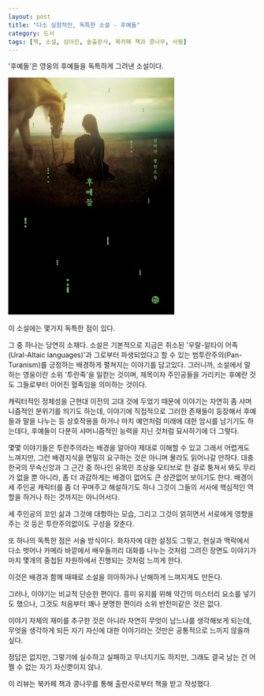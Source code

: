 ```yaml
---
layout: post
title: "다소 실험적인, 독특한 소설 - 후예들"
category: 도서
tags: [책, 소설, 심아진, 솔출판사, 북카페 책과 콩나무, 서평]
---
```


'후예들'은
영웅의 후예들을 독특하게 그려낸 소설이다.

![표지](/images/descendants-book-h480.jpg)

이 소설에는 몇가지 독특한 점이 있다.

그 중 하나는 당연히 소재다.
소설은 기본적으로 지금은 취소된 '우랄-알타이 어족(Ural-Altaic languages)'과
그로부터 파생되었다고 할 수 있는 범투란주의(Pan-Turanism)를 긍정하는 배경하게 펼쳐지는 이야기를 담고있다.
그러니까, 소설에서 말하는 영웅이란 소위 '투란족'을 일컫는 것이며,
제목이자 주인공들을 가리키는 후예란 것도 그들로부터 이어진 혈족임을 의미하는 것이다.

캐릭터적인 정체성을 근현대 이전의 고대 것에 두었기 때문에
이야기는 자연히 좀 샤머니즘적인 분위기를 띄기도 하는데,
이야기에 직접적으로 그러한 존재들이 등장해서
후예들과 말을 나누는 등 상호작용을 하거나
마치 예언처럼 미래에 대한 암시를 남기기도 하는데다,
후예들이 다분히 샤머니즘적인 능력을 지닌 것처럼 묘사하기에 더 그렇다.

몇몇 이야기들은 투란주의라는 배경을 알아야 제대로 이해할 수 있고 그래서 어렵게도 느껴지만,
그런 배경지식을 면밀히 요구하는 것은 아니며 몰라도 읽어나갈 만하다.
대충 한국의 무속신앙과 그 근간 중 하나인 유목민 조상을 모티브로 한 걸로 퉁쳐서 봐도 무리가 없을 뿐 아니라,
좀 더 과감하게는 배경이 없어도 큰 상관없어 보이기도 한다.
배경이 세 주인공 캐릭터를 좀 더 꾸며주고 해설하기도 하나
그것이 그들의 서사에 핵심적인 역할을 하거나 하는 것까지는 아니어서다.

세 주인공의 꼬인 삶과 그것에 대항하는 모습,
그리고 그것이 얽히면서 서로에게 영향을 주는 것 등은
투란주의없이도 구성을 갖춘다.

또 하나의 독특한 점은 서술 방식이다.
화자자에 대한 설정도 그렇고,
현실과 맥락에서 다소 벗어나
카메라 바깥에서 배우들끼리 대화를 나누는 것처럼 그려진 장면도
이야기가 마치 몇개의 중첩된 차원하에서 진행되는 것처럼 느끼게 한다.

이것은 배경과 함께 때때로 소설을 의아하거나 난해하게 느껴지게도 만든다.

그러나, 이야기는 비교적 단순한 편이다.
흥미 유지를 위해 약간의 미스터리 요소를 넣기도 했으나,
그것도 처음부터 꽤나 분명한 편이라 소위 반전미같은 것은 없다.

이야기 자체의 재미를 추구한 것은 아니라 자연히 무엇이 남느냐를 생각해보게 되는데,
무엇을 생각하게 되든
자기 자신에 대한 이야기라는 것만은 공통적으로 느끼지 않을까 싶다.

정답은 없지만, 그렇기에 실수하고 실패하고 무너지기도 하지만,
그래도 결국 남는 건 어쩔 수 없는 자기 자신뿐이지 않나.



<div class="im im-info">
이 리뷰는 북카페 책과 콩나무를 통해 출판사로부터 책을 받고 작성했다.
</div>

